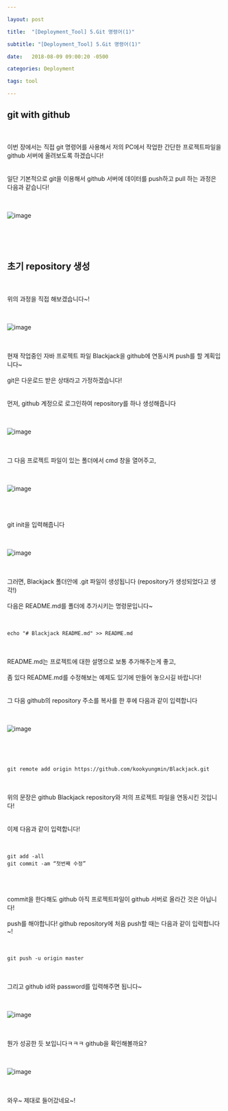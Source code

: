 ```yaml
---

layout: post

title:  "[Deployment_Tool] 5.Git 명령어(1)"

subtitle: "[Deployment_Tool] 5.Git 명령어(1)"

date:   2018-08-09 09:00:20 -0500

categories: Deployment

tags: tool

---
```


## git with github

<br>
<br>
이번 장에서는 직접 git 명령어를 사용해서 저의 PC에서 작업한 간단한 프로젝트파일을 github 서버에 올려보도록 하겠습니다!
<br>
<br>
<br>
일단 기본적으로 git을 이용해서 github 서버에 데이터를 push하고 pull 하는 과정은 다음과 같습니다!
<br>
<br>
<br>

![image](/image/Tool_image/tool_image_19.png)

<br>
<br>
<br>

## 초기 repository 생성

<br>
<br>
위의 과정을 직접 해보겠습니다~!
<br>
<br>
<br>

![image](/image/Tool_image/tool_image_20.png)

<br>
<br>
현재 작업중인 자바 프로젝트 파일 Blackjack을 github에 연동시켜 push를 할 계획입니다~
<br>
<br>
git은 다운로드 받은 상태라고 가정하겠습니다!
<br>
<br>
<br>
먼저, github 계정으로 로그인하여 repository를 하나 생성해줍니다
<br>
<br>
<br>

![image](/image/Tool_image/tool_image_21.png)

<br>
<br>
그 다음 프로젝트 파일이 있는 폴더에서 cmd 창을 열어주고,
<br>
<br>
<br>

![image](/image/Tool_image/tool_image_22.png)

<br>
<br>
<br>
git init을 입력해줍니다
<br>
<br>
<br>

![image](/image/Tool_image/tool_image_23.png)

<br>
<br>
그러면, Blackjack 폴더안에 .git 파일이 생성됩니다 (repository가 생성되었다고 생각!)
<br>
<br>
다음은 README.md를 폴더에 추가시키는 명령문입니다~
<br>
<br>
<br>

```github
echo "# Blackjack README.md" >> README.md
```

<br>
<br>
README.md는 프로젝트에 대한 설명으로 보통 추가해주는게 좋고,
<br>
<br>
좀 있다 README.md를 수정해보는 예제도 있기에 만들어 놓으시길 바랍니다!
<br>
<br>
<br>
그 다음 github의 repository 주소를 복사를 한 후에 다음과 같이 입력합니다
<br>
<br>
<br>

![image](/image/Tool_image/tool_image_24.png)

<br>
<br>
<br>

```github
git remote add origin https://github.com/kookyungmin/Blackjack.git
```

<br>
<br>
위의 문장은 github Blackjack repository와 저의 프로젝트 파일을 연동시킨 것입니다!
<br>
<br>
<br>
이제 다음과 같이 입력합니다!
<br>
<br>
<br>

```github
git add -all 
git commit -am “첫번째 수정”
```

<br>
<br>
<br>
commit을 한다해도 github 아직 프로젝트파일이 github 서버로 올라간 것은 아닙니다!
<br>
<br>
push를 해야합니다! github repository에 처음 push할 때는 다음과 같이 입력합니다~!
<br>
<br>
<br>

```github
git push -u origin master
```

<br>
<br>
그리고 github id와 password를 입력해주면 됩니다~
<br>
<br>
<br>

![image](/image/Tool_image/tool_image_25.png)

<br>
<br>
뭔가 성공한 듯 보입니다ㅋㅋㅋ github을 확인해볼까요?
<br>
<br>
<br>

![image](/image/Tool_image/tool_image_26.png)

<br>
<br>
와우~ 제대로 들어갔네요~!
<br>
<br>
<br>

##
